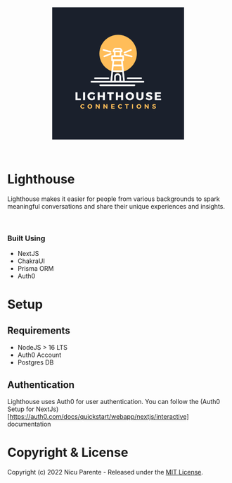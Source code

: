 &nbsp;
<p align="center">
    <img src="./public/Lighthouse-Connections-Logo.png" alt="Lighthouse Logo" width="300px">
</p>
&nbsp;

# Lighthouse 
Lighthouse makes it easier for people from various backgrounds to spark meaningful conversations and share their unique experiences and insights. 

<br/> 

### Built Using
- NextJS
- ChakraUI
- Prisma ORM
- Auth0

# Setup
## Requirements
- NodeJS > 16 LTS 
- Auth0 Account
- Postgres DB

## Authentication
Lighthouse uses Auth0 for user authentication. You can follow the (Auth0 Setup for NextJs)[https://auth0.com/docs/quickstart/webapp/nextjs/interactive] documentation

# Copyright & License
Copyright (c) 2022 Nicu Parente - Released under the [MIT License](./LICENSE).

